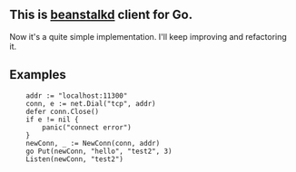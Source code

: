 ## This is [beanstalkd](https://github.com/kr/beanstalkd) client for Go.
Now it's a quite simple implementation. I'll keep improving and refactoring it.

## Examples

```
    addr := "localhost:11300"
	conn, e := net.Dial("tcp", addr)
	defer conn.Close()
	if e != nil {
		panic("connect error")
	}
	newConn, _ := NewConn(conn, addr)
	go Put(newConn, "hello", "test2", 3)
	Listen(newConn, "test2")
```